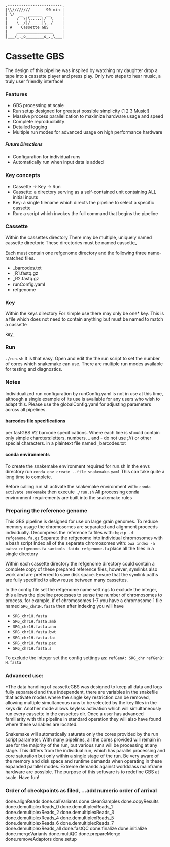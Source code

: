 
    .------------------------.
    |\\////////       90 min |
    | \/  __  ______  __     |
    |    /  \|\.....|/  \    |
    |    \__/|/_____|\__/    |
    | A    Cassette GBS      |
    |    ________________    |
    |___/_._o________o_._\___|




# Cassette GBS

The design of this pipeline was inspired by watching my daughter drop a tape into a cassette player and press play. Only two steps to hear music, a truly user friendly interface!

### Features
- GBS processing at scale
- Run setup designed for greatest possible simplicity (1 2 3 Music!)
- Massive process parallelization to maximize hardware usage and speed
- Complete reproducibility
- Detailed logging
- Multiple run modes for advanced usage on high performance hardware
##### Future Directions
- Configuration for individual runs
- Automatically run when input data is added

### Key concepts
- Cassette -> Key -> Run
- Cassette: a directory serving as a self-contained unit containing ALL initial inputs
- Key: a single filename which directs the pipeline to select a specific cassette
- Run: a script which invokes the full command that begins the pipeline

### Cassette
Within the cassettes directory
There may be multiple, uniquely named cassette directorie
These directories must be named
cassette_<runName>

Each must contain one refgenome directory and the following three name-matched files.

- <runName>_barcodes.txt
- <runName>_R1.fastq.gz
- <runName>_R2.fastq.gz
- runConfig.yaml
- refgenome

### Key
Within the keys directory
For simple use there may only be one* key. This is a file which does not need to contain anything but must be named to match a cassette

key_<runName>

### Run
`./run.sh`
It is that easy.
Open and edit the the run script to set the number of cores which snakemake can use. There are multiple run modes available for testing and diagnostics.

### Notes
Individualized run configuration by runConfig.yaml is not in use at this time, although a single example of its use is available for any users who wish to adapt this. Please use the globalConfig.yaml for adjusting parameters across all pipelines.

#### barcodes file specifications
per fastGBS V2 barcode specifications. Where each line is
<barcode><tab><varietyName><newline>
<varietyName> should contain only simple charcters:letters, numbers, _ and -
	do not use ;/()<space> or other special characters.
in a plaintext file named <runName>_barcodes.txt

#### conda environments

To create the snakemake environment required for run.sh
In the envs directory run
`conda env create --file snakemake.yaml`
This can take quite a long time to complete.

Before calling run.sh activate the snakemake environment with:
`conda activate snakemake`
then execute
`./run.sh`
All processing conda environment requirements are built into the snakemake rules

### Preparing the reference genome
This GBS pipeline is designed for use on large grain genomes. To reduce memory usage the chromosomes are separated and alignment proceeds individually.
Decompress the reference fa files with:
`bgzip -d refgenome.fa.gz`
Separate the refgenome into individual chromosomes with a bash script
Index all of the separate chromosomes with:
`bwa index -a bwtsw refgenome.fa`
`samtools faidx refgenome.fa`
place all the files in a single directory

Within each cassette directory the refgenome directory could contain a complete copy of these prepared reference files, however, symlinks also work and are preferred to save disk space. Ensure that the symlink paths are fully specified to allow reuse between many cassettes.

In the config file set the refgenome name settings to exclude the integer, this allows the pipeline processes to sense the number of chromosomes to process.
for example, if of chromosomes 1-7 you have a chromosome 1 file named
`SRG_chr1H.fasta`
then after indexing you will have

- `SRG_chr1H.fasta`
- `SRG_chr1H.fasta.amb`
- `SRG_chr1H.fasta.ann`
- `SRG_chr1H.fasta.bwt`
- `SRG_chr1H.fasta.fai`
- `SRG_chr1H.fasta.pac`
- `SRG_chr1H.fasta.s`

To exclude the integer set the config settings as:
`refGenA: SRG_chr`
`refGenB: H.fasta`

### Advanced use:
*The data handling of cassetteGBS was designed to keep all data and logs fully separated and thus independent, there are variables in the snakefile that activate modes where the single key restriction can be removed, allowing multiple simultaneous runs to be selected by the key files in the keys dir. Another mode allows keyless activation which will simultaneously run every cassette in the cassettes dir. Once a user has advanced familiarity with this pipeline in standard operation they will also have found where these variables are located.

Snakemake will automatically saturate only the cores provided by the run script parameter. With many pipelines, all the cores provided will remain in use for the majority of the run, but various runs will be processing at any stage. This differs from the individual run, which has parallel processing and core saturation but only within a single stage of the run. Be very aware of the memory and disk space and runtime demands when operating in these expanded parallel modes. Extreme demands against worldclass mainframe hardware are possible. The purpose of this software is to redefine GBS at scale. Have fun!


### Order of checkpoints as filed, ...add numeric order of arrival
done.alignReads
done.callVariants
done.cleanSamples
done.copyResults
done.demultiplexReads_0
done.demultiplexReads_1
done.demultiplexReads_2
done.demultiplexReads_3
done.demultiplexReads_4
done.demultiplexReads_5
done.demultiplexReads_6
done.demultiplexReads_7
done.demultiplexReads_all
done.fastQC
done.finalize
done.initialize
done.mergeVariants
done.multiQC
done.prepareMerge
done.removeAdaptors
done.setup
